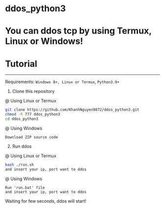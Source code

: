 # ddos_python3
# You can ddos tcp by using Termux, Linux or Windows!

# Tutorial
----
Requirements: `Windows 8+, Linux or Termux`, `Python3.9+`


1. Clone this repository

@ Using Linux or Termux
```bash
git clone https://github.com/KhanhNguyen9872/ddos_python3.git
chmod -R 777 ddos_python3
cd ddos_python3
```

@ Using Windows
```
Download ZIP source code
```

2. Run ddos

@ Using Linux or Termux
```bash
bash ./run.sh
and insert your ip, port want to ddos
```
@ Using Windows

```
Run 'run.bat' file
and insert your ip, port want to ddos
```

Waiting for few seconds, ddos will start!

